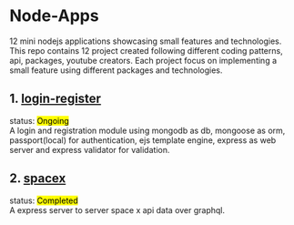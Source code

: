# Node-Apps
12 mini nodejs applications showcasing small features and technologies. 
This repo contains 12 project created following different coding patterns, api, packages, youtube creators. Each project focus on implementing a small feature using different packages and technologies.

## 1. [login-register]('./login-resiter)
status: <mark class="ongoing">Ongoing</mark>  
A login and registration module using mongodb as db, mongoose as orm, passport(local) for authentication, ejs template engine, express as web server and express validator for validation.

## 2. [spacex]('./)
status: <mark class="completed">Completed</mark>  
A express server to server space x api data over graphql.